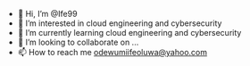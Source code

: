 - 👋 Hi, I’m @Ife99
- 👀 I’m interested in cloud engineering and cybersecurity 
- 🌱 I’m currently learning cloud engineering and cybersecurity 
- 💞️ I’m looking to collaborate on ...
- 📫 How to reach me odewumiifeoluwa@yahoo.com

<!---
Ife99/Ife99 is a ✨ special ✨ repository because its `README.md` (this file) appears on your GitHub profile.
You can click the Preview link to take a look at your changes.
--->
